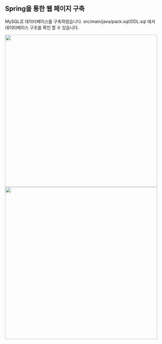 ## Spring을 통한 웹 페이지 구축 
 MySQL로 데이터베이스를 구축하였습니다. 
src/main/java/pack.sql/DDL.sql 에서 데이터베이스 구조를 확인 할 수 있습니다.


<div>
 <img width="500" src="https://user-images.githubusercontent.com/52951891/71305567-7ab9ca00-2419-11ea-8d83-42f9da8d0709.PNG">
 <img width="500" src="https://user-images.githubusercontent.com/52951891/71305575-9fae3d00-2419-11ea-94b5-107b702526d4.PNG">
 </div>
